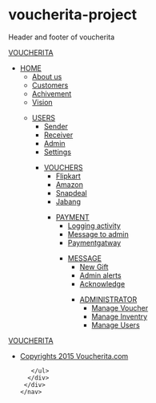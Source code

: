 # voucherita-project
Header and footer of voucherita
<!DOCTYPE html>
<html lang="en"><head>
<meta http-equiv="content-type" content="text/html; charset=UTF-8">
  <title>Yuvaraj</title>
  <meta charset="utf-8">
  <meta name="viewport" content="width=device-width, initial-scale=1">
  <link rel="stylesheet" href="voucherita%20header%20and%20footer_files/bootstrap.css">
  <script src="voucherita%20header%20and%20footer_files/jquery.js"></script>
  <script src="voucherita%20header%20and%20footer_files/bootstrap.js"></script>
</head>
<body>

  <nav class="navbar navbar-inverse">
    <div class="container-fluid">
      <div class="navbar-header">
        <a class="navbar-brand" href="#">VOUCHERITA</a>
       </div>
       <div>
       <ul class="nav navbar-nav">
        <li class="dropdown"><a class="dropdown-toggle" data-toggle="dropdown" href="#">HOME<span class="caret"></span></a>
             <ul class="dropdown-menu">
                <li><a href="#">About us</a></li>
                <li><a href="#">Customers</a></li>        
                <li><a href="#">Achivement</a></li>        
                <li><a href="#">Vision</a></li>        
             </ul>
             </li>
             
<ul class="nav navbar-nav">
        <li class="dropdown"><a class="dropdown-toggle" data-toggle="dropdown" href="#">USERS<span class="caret"></span></a>
             <ul class="dropdown-menu">
                 <li><a href="#">Sender</a></li>
                <li><a href="#">Receiver</a></li>        
                <li><a href="#">Admin</a></li>        
                <li><a href="#">Settings</a></li>      
             </ul>
             </li>
             
<ul class="nav navbar-nav">
        <li class="dropdown"><a class="dropdown-toggle" data-toggle="dropdown" href="#">VOUCHERS<span class="caret"></span></a>
             <ul class="dropdown-menu">
                <li><a href="#">Flipkart</a></li>
                <li><a href="#">Amazon</a></li>        
                <li><a href="#">Snapdeal</a></li>        
                <li><a href="#">Jabang</a></li>        
             </ul>
             </li>
            
<ul class="nav navbar-nav">
        <li class="dropdown"><a class="dropdown-toggle" data-toggle="dropdown" href="#">PAYMENT<span class="caret"></span></a>
             <ul class="dropdown-menu">
                <li><a href="#">Logging activity</a></li>
                <li><a href="#">Message to admin</a></li>        
                <li><a href="#">Paymentgatway</a></li>      
             </ul>
             </li>
<ul class="nav navbar-nav">
        <li class="dropdown"><a class="dropdown-toggle" data-toggle="dropdown" href="#">MESSAGE<span class="caret"></span></a>
             <ul class="dropdown-menu">
                <li><a href="#">New Gift</a></li>
                <li><a href="#">Admin alerts</a></li>        
                <li><a href="#">Acknowledge</a></li> 
             </ul>
             </li>

<ul class="nav navbar-nav">
        <li class="dropdown"><a class="dropdown-toggle" data-toggle="dropdown" href="#">ADMINISTRATOR<span class="caret"></span></a>
             <ul class="dropdown-menu">
                <li><a href="#">Manage Voucher</a></li>
                <li><a href="#">Manage Inventry</a></li>        
                <li><a href="#">Manage Users</a></li>           
             </ul>
             </li>
            </ul></ul></ul></ul></ul></ul></div>
           </div>
          </nav>
       <nav class="navbar navbar-inverse navbar-fixed-bottom">
    <div class="container-fluid">
      <div class="navbar-header">
        <a class="navbar-brand" href="#">VOUCHERITA</a>
       </div>
       <div>
       <ul class="nav navbar-nav">
        <li><a href="#">Copyrights 2015 Voucherita.com</a></li>
        
       </ul>
      </div>
     </div>
    </nav> 
   
  
</body></html>
